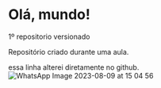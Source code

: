 # Olá, mundo!
 1º repositorio versionado


 Repositório criado durante uma aula.

 essa linha alterei diretamente no github.
![WhatsApp Image 2023-08-09 at 15 04 56](https://github.com/DyegoVila/Ola-mundo/assets/137918183/66c20022-dc62-4747-9fd7-f0700cb079bc)

